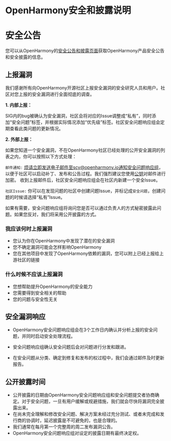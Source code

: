 # OpenHarmony安全和披露说明



# 安全公告

您可以从OpenHarmony的[安全公告和披露页面](https://gitee.com/openharmony/security/blob/master/zh/security-disclosure/README.md)获取OpenHarmony产品安全公告和安全披露的信息。



## 上报漏洞

我们感谢所有向OpenHarmony开源社区上报安全漏洞的安全研究人员和用户。社区对您上报的安全漏洞进行全面彻底的调查。

 **1. 内部上报：** 

 SIG内的bug被确认为安全漏洞，社区会将对应的Issue调整成“私有”，同时添加“安全问题”标签，并根据实际情况添加“优先级”标签。社区安全问题响应组会定期查看此类问题的更新情况。

 **2. 外部上报：** 

如果您知道一个安全漏洞，不在OpenHarmony社区已经处理的公开安全漏洞的列表之内，你可以按照以下方式处理：

`邮件通知:` 烦请立即发送电子邮件至scy@openharmony.io通知安全问题响应组，以便于社区可以启动补丁、发布和公告过程。我们强烈建议您使用[公钥](/publicKey/Scy-OpenHarmony_publickey.asc)对邮件进行加密。
收到上报邮件后，社区安全问题响应组会在社区内新建一个安全Issue。

`社区Issue:` 你可以在发现问题的社区中创建问题Issue，并标记成`安全问题`，创建问题的时候请选择“私有”Issue。

如果有需要，安全问题响应组将询问您是否可以通过负责人的方式秘密披露此问题。如果您反对，我们将采用公开披露的方式。

### 我应该何时上报漏洞

- 您认为你在OpenHarmony中发现了潜在的安全漏洞
- 您不确定漏洞可能会怎样影响OpenHarmony
- 您在其他项目中发现了OpenHarmony依赖的漏洞，您可以附上已经上报给上游社区的链接



### 什么时候不应该上报漏洞

- 您想帮助提升OpenHarmony的安全能力
- 您需要得到安全相关的帮助
- 您的问题与安全性无关



## 安全漏洞响应

- OpenHarmony安全问题响应组会在3个工作日内确认并分析上报的安全问题，并同时启动安全处理流程。

- 安全问题响应组确认安全问题后会对问题进行分发和跟进。
- 在安全问题从分类、确定到修复和发布的权过程中，我们会通过邮件及时更新报告。



## 公开披露时间

- 公开披露的日期由OpenHarmony安全问题响应组和安全问题提交者协商确定。对于安全问题，一旦有用户缓解或规避措施，我们就会尽快将漏洞完全披露出来。
- 在尚未完全理解和修改安全问题、解决方案未经过充分测试、或者未完成和发行商的协调时，延迟披露是不可避免的，也是合理的。
- 我们通常在每月第一个完整周的周二发布漏洞公告。
- OpenHarmony安全问题响应组对设定的披露日期有最终决定权。
